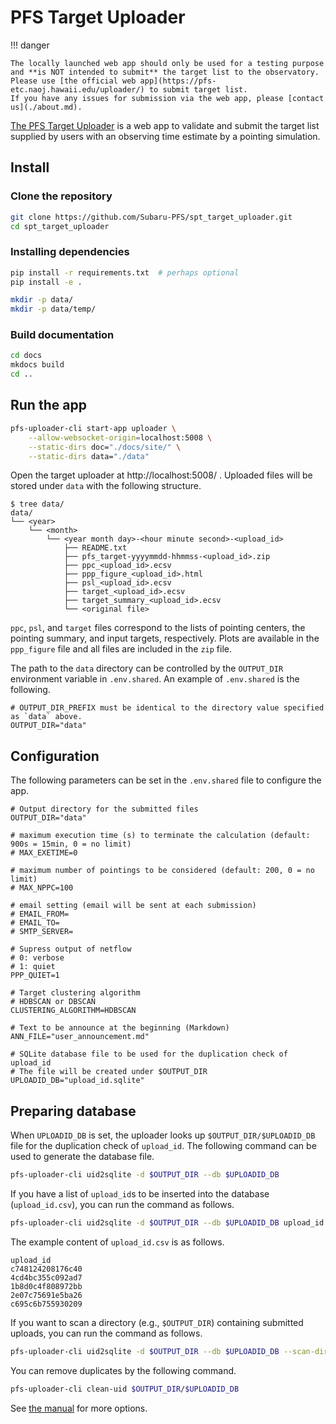# PFS Target Uploader

!!! danger

    The locally launched web app should only be used for a testing purpose and **is NOT intended to submit** the target list to the observatory.
    Please use [the official web app](https://pfs-etc.naoj.hawaii.edu/uploader/) to submit target list.
    If you have any issues for submission via the web app, please [contact us](./about.md).

[The PFS Target Uploader](https://pfs-etc.naoj.hawaii.edu/uploader/) is a web app to validate and submit the target list supplied by users with an observing time estimate by a pointing simulation.

## Install

### Clone the repository

```sh
git clone https://github.com/Subaru-PFS/spt_target_uploader.git
cd spt_target_uploader
```

### Installing dependencies

```sh
pip install -r requirements.txt  # perhaps optional
pip install -e .

mkdir -p data/
mkdir -p data/temp/
```

### Build documentation

```sh
cd docs
mkdocs build
cd ..
```

## Run the app

```sh
pfs-uploader-cli start-app uploader \
    --allow-websocket-origin=localhost:5008 \
    --static-dirs doc="./docs/site/" \
    --static-dirs data="./data"
```

Open the target uploader at http://localhost:5008/ .
Uploaded files will be stored under `data` with the following structure.

```
$ tree data/
data/
└── <year>
    └── <month>
        └── <year month day>-<hour minute second>-<upload_id>
            ├── README.txt
            ├── pfs_target-yyyymmdd-hhmmss-<upload_id>.zip
            ├── ppc_<upload_id>.ecsv
            ├── ppp_figure_<upload_id>.html
            ├── psl_<upload_id>.ecsv
            ├── target_<upload_id>.ecsv
            ├── target_summary_<upload_id>.ecsv
            └── <original file>
```

`ppc`, `psl`, and `target` files correspond to the lists of pointing centers, the pointing summary, and input targets, respectively.
Plots are available in the `ppp_figure` file and all files are included in the `zip` file.

The path to the `data` directory can be controlled by the `OUTPUT_DIR` environment variable in `.env.shared`. An example of `.env.shared` is the following.

```
# OUTPUT_DIR_PREFIX must be identical to the directory value specified as `data` above.
OUTPUT_DIR="data"
```

## Configuration

The following parameters can be set in the `.env.shared` file to configure the app.

```
# Output directory for the submitted files
OUTPUT_DIR="data"

# maximum execution time (s) to terminate the calculation (default: 900s = 15min, 0 = no limit)
# MAX_EXETIME=0

# maximum number of pointings to be considered (default: 200, 0 = no limit)
# MAX_NPPC=100

# email setting (email will be sent at each submission)
# EMAIL_FROM=
# EMAIL_TO=
# SMTP_SERVER=

# Supress output of netflow
# 0: verbose
# 1: quiet
PPP_QUIET=1

# Target clustering algorithm
# HDBSCAN or DBSCAN
CLUSTERING_ALGORITHM=HDBSCAN

# Text to be announce at the beginning (Markdown)
ANN_FILE="user_announcement.md"

# SQLite database file to be used for the duplication check of upload_id
# The file will be created under $OUTPUT_DIR
UPLOADID_DB="upload_id.sqlite"
```

## Preparing database

When `UPLOADID_DB` is set, the uploader looks up `$OUTPUT_DIR/$UPLOADID_DB` file for the duplication check of `upload_id`.
The following command can be used to generate the database file.

```sh
pfs-uploader-cli uid2sqlite -d $OUTPUT_DIR --db $UPLOADID_DB
```

If you have a list of `upload_id`s to be inserted into the database (`upload_id.csv`), you can run the command as follows.

```sh
pfs-uploader-cli uid2sqlite -d $OUTPUT_DIR --db $UPLOADID_DB upload_id.csv
```

The example content of `upload_id.csv` is as follows.

```csv
upload_id
c748124208176c40
4cd4bc355c092ad7
1b8d0c4f808972bb
2e07c75691e5ba26
c695c6b755930209
```

If you want to scan a directory (e.g., `$OUTPUT_DIR`) containing submitted uploads, you can run the command as follows.

```sh
pfs-uploader-cli uid2sqlite -d $OUTPUT_DIR --db $UPLOADID_DB --scan-dir $OUTPUT_DIR
```

You can remove duplicates by the following command.

```sh
pfs-uploader-cli clean-uid $OUTPUT_DIR/$UPLOADID_DB
```

See [the manual](./cli.md) for more options.
